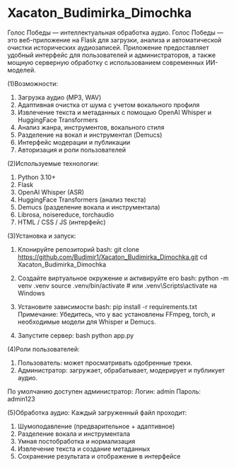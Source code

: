 # Xacaton_Budimirka_Dimochka

Голос Победы — интеллектуальная обработка аудио.
Голос Победы — это веб-приложение на Flask для загрузки, анализа и автоматической очистки исторических аудиозаписей. 
Приложение предоставляет удобный интерфейс для пользователей и администраторов, а также мощную серверную обработку с использованием современных ИИ-моделей.


(1)Возможности:
1) Загрузка аудио (MP3, WAV)
2) Адаптивная очистка от шума с учетом вокального профиля
3) Извлечение текста и метаданных с помощью OpenAI Whisper и HuggingFace Transformers
4) Анализ жанра, инструментов, вокального стиля
5) Разделение на вокал и инструментал (Demucs)
6) Интерфейс модерации и публикации
7) Авторизация и роли пользователей



(2)Используемые технологии:
1) Python 3.10+
2) Flask
3) OpenAI Whisper (ASR)
4) HuggingFace Transformers (анализ текста)
5) Demucs (разделение вокала и инструментала)
6) Librosa, noisereduce, torchaudio
7) HTML / CSS / JS (интерфейс)


(3)Установка и запуск:

1) Клонируйте репозиторий bash:
git clone https://github.com/Budimir1/Xacaton_Budimirka_Dimochka.git
cd Xacaton_Budimirka_Dimochka

2) Создайте виртуальное окружение и активируйте его bash:
python -m venv .venv
source .venv/bin/activate  # или .venv\Scripts\activate на Windows

3) Установите зависимости bash:
pip install -r requirements.txt
Примечание: Убедитесь, что у вас установлены FFmpeg, torch, и необходимые модели для Whisper и Demucs.

4) Запустите сервер:
bash python app.py


(4)Роли пользователей:
1) Пользователь: может просматривать одобренные треки.
2) Администратор: загружает, обрабатывает, модерирует и публикует аудио.

По умолчанию доступен администратор:
Логин: admin
Пароль: admin123

(5)Обработка аудио:
Каждый загруженный файл проходит:
1) Шумоподавление (предварительное + адаптивное)
2) Разделение вокала и инструментала
3) Умная постобработка и нормализация
4) Извлечение текста и создание метаданных
5) Сохранение результата и отображение в интерфейсе

